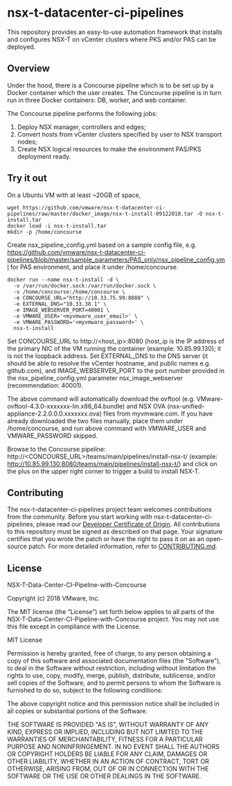 

# nsx-t-datacenter-ci-pipelines
This repository provides an easy-to-use automation framework that installs and configures NSX-T on vCenter clusters where PKS and/or PAS can be deployed.

## Overview
Under the hood, there is a Concourse pipeline which is to be set up by a Docker container which the user creates. The Concourse pipeline is in turn run in three Docker containers: DB, worker, and web container. 

The Concourse pipeline performs the following jobs:
1. Deploy NSX manager, controllers and edges;
2. Convert hosts from vCenter clusters specified by user to NSX transport nodes;
3. Create NSX logical resources to make the environment PAS/PKS deployment ready.

## Try it out
On a Ubuntu VM with at least ~20GB of space,
```
wget https://github.com/vmware/nsx-t-datacenter-ci-pipelines/raw/master/docker_image/nsx-t-install-09122018.tar -O nsx-t-install.tar
docker load -i nsx-t-install.tar
mkdir -p /home/concourse
```
Create nsx_pipeline_config.yml based on a sample config file, e.g. https://github.com/vmware/nsx-t-datacenter-ci-pipelines/blob/master/sample_parameters/PAS_only/nsx_pipeline_config.yml for PAS environment, and place it under /home/concourse.
```
docker run --name nsx-t-install -d \
  -v /var/run/docker.sock:/var/run/docker.sock \
  -v /home/concourse:/home/concourse \
  -e CONCOURSE_URL="http://10.33.75.99:8080" \
  -e EXTERNAL_DNS="10.33.38.1" \
  -e IMAGE_WEBSERVER_PORT=40001 \
  -e VMWARE_USER='<myvmware_user_email>' \
  -e VMWARE_PASSWORD='<myvmware_password>' \
  nsx-t-install
```
Set CONCOURSE_URL to http://<host_ip>:8080 (host_ip is the IP address of the primary NIC of the VM running the container (example: 10.85.99.130); it is not the loopback address. Set EXTERNAL_DNS to the DNS server (it should be able to resolve the vCenter hostname, and public names e.g. github.com), and  IMAGE_WEBSERVER_PORT to the port number provided in the  nsx_pipeline_config.yml parameter nsx_image_webserver (recommendation: 40001).

The above command will automatically download the ovftool (e.g. VMware-ovftool-4.3.0-xxxxxxx-lin.x86_64.bundle) and NSX OVA (nsx-unified-appliance-2.2.0.0.0.xxxxxxx.ova) files from myvmware.com. If you have already downloaded the two files manually, place them under /home/concourse, and run above command with VMWARE_USER and VMWARE_PASSWORD skipped.

Browse to the Concourse pipeline: http://<CONCOURSE_URL>/teams/main/pipelines/install-nsx-t/ (example: http://10.85.99.130:8080/teams/main/pipelines/install-nsx-t/) and click on the plus on the upper right corner to trigger a build to install NSX-T.

## Contributing

The nsx-t-datacenter-ci-pipelines project team welcomes contributions from the community. Before you start working with nsx-t-datacenter-ci-pipelines, please read our [Developer Certificate of Origin](https://cla.vmware.com/dco). All contributions to this repository must be signed as described on that page. Your signature certifies that you wrote the patch or have the right to pass it on as an open-source patch. For more detailed information, refer to [CONTRIBUTING.md](CONTRIBUTING.md).

## License
NSX-T-Data-Center-CI-Pipeline-with-Concourse

Copyright (c) 2018 VMware, Inc.				

The MIT license (the “License”) set forth below applies to all parts of the NSX-T-Data-Center-CI-Pipeline-with-Concourse project.  You may not use this file except in compliance with the License. 

MIT License

Permission is hereby granted, free of charge, to any person obtaining a copy of this software and associated documentation files (the "Software"), to deal in the Software without restriction, including without limitation the rights to use, copy, modify, merge, publish, distribute, sublicense, and/or sell copies of the Software, and to permit persons to whom the Software is furnished to do
so, subject to the following conditions:

The above copyright notice and this permission notice shall be included in all copies or substantial portions of the Software.

THE SOFTWARE IS PROVIDED "AS IS", WITHOUT WARRANTY OF ANY KIND, EXPRESS OR IMPLIED, INCLUDING BUT NOT LIMITED TO THE WARRANTIES OF MERCHANTABILITY, FITNESS FOR A PARTICULAR PURPOSE AND NONINFRINGEMENT. IN NO EVENT SHALL THE AUTHORS OR COPYRIGHT HOLDERS BE LIABLE FOR ANY CLAIM, DAMAGES OR OTHER LIABILITY, WHETHER IN AN ACTION OF CONTRACT, TORT OR OTHERWISE, ARISING FROM, OUT OF OR IN CONNECTION WITH THE SOFTWARE OR THE USE OR OTHER DEALINGS IN THE SOFTWARE.


